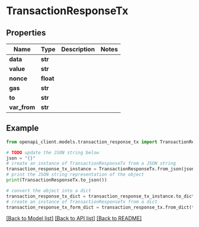 # TransactionResponseTx


## Properties

Name | Type | Description | Notes
------------ | ------------- | ------------- | -------------
**data** | **str** |  | 
**value** | **str** |  | 
**nonce** | **float** |  | 
**gas** | **str** |  | 
**to** | **str** |  | 
**var_from** | **str** |  | 

## Example

```python
from openapi_client.models.transaction_response_tx import TransactionResponseTx

# TODO update the JSON string below
json = "{}"
# create an instance of TransactionResponseTx from a JSON string
transaction_response_tx_instance = TransactionResponseTx.from_json(json)
# print the JSON string representation of the object
print(TransactionResponseTx.to_json())

# convert the object into a dict
transaction_response_tx_dict = transaction_response_tx_instance.to_dict()
# create an instance of TransactionResponseTx from a dict
transaction_response_tx_form_dict = transaction_response_tx.from_dict(transaction_response_tx_dict)
```
[[Back to Model list]](../README.md#documentation-for-models) [[Back to API list]](../README.md#documentation-for-api-endpoints) [[Back to README]](../README.md)


